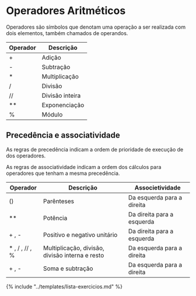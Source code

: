 # Operadores Aritméticos
Operadores são símbolos que denotam uma operação a ser realizada com dois elementos, também chamados de operandos.

|Operador |Descrição
|--|--
|+ | Adição
|- | Subtração
|* | Multiplicação
|/ | Divisão
|// | Divisão inteira
|** | Exponenciação
|% | Módulo

## Precedência e associatividade
As regras de precedência indicam a ordem de prioridade de execução de dos operadores.

As regras de associatividade indicam a ordem dos cálculos para operadores que tenham a mesma precedência.

|Operador |Descrição | Associetividade
|--|--|--|
| () | Parênteses | Da esquerda para a direita|
| ** | Potência | Da direita para a esquerda|
| + , - | Positivo e negativo unitário | Da direita para a esquerda|
| * , / , // , % | Multiplicação, divisão, divisão interna e resto | Da esquerda para a direita|
| + , - | Soma e subtração | Da esquerda para a direita|

{% include "../templates/lista-exercicios.md" %}